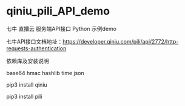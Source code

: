 # qiniu_pili_API_demo
七牛 直播云 服务端API接口 Python 示例demo

七牛API接口文档地址：https://developer.qiniu.com/pili/api/2772/http-requests-authentication

依赖库及安装说明

base64
hmac
hashlib
time
json

pip3 install qiniu

pip3 install pili

